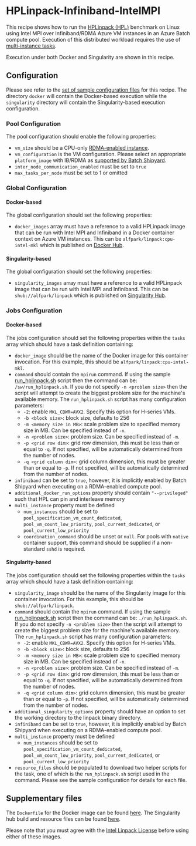 # HPLinpack-Infiniband-IntelMPI
This recipe shows how to run the
[HPLinpack (HPL)](http://www.netlib.org/benchmark/hpl/) benchmark
on Linux using Intel MPI over Infiniband/RDMA Azure VM instances in an Azure
Batch compute pool. Execution of this distributed workload requires the use of
[multi-instance tasks](../../docs/80-batch-shipyard-multi-instance-tasks.md).

Execution under both Docker and Singularity are shown in this recipe.

## Configuration
Please see refer to the [set of sample configuration files](./config) for
this recipe. The directory `docker` will contain the Docker-based execution
while the `singularity` directory will contain the Singularity-based
execution configuration.

### Pool Configuration
The pool configuration should enable the following properties:
* `vm_size` should be a CPU-only
[RDMA-enabled instance](https://docs.microsoft.com/azure/virtual-machines/linux/sizes-hpc).
* `vm_configuration` is the VM configuration. Please select an appropriate
`platform_image` with IB/RDMA as
[supported by Batch Shipyard](../../docs/25-batch-shipyard-platform-image-support.md).
* `inter_node_communication_enabled` must be set to `true`
* `max_tasks_per_node` must be set to 1 or omitted

### Global Configuration
#### Docker-based
The global configuration should set the following properties:
* `docker_images` array must have a reference to a valid HPLinpack image
that can be run with Intel MPI and Infiniband in a Docker container context
on Azure VM instances. This can be `alfpark/linpack:cpu-intel-mkl` which is
published on [Docker Hub](https://hub.docker.com/r/alfpark/linpack).

#### Singularity-based
The global configuration should set the following properties:
* `singularity_images` array must have a reference to a valid HPLinpack image
that can be run with Intel MPI and Infiniband. This can be
`shub://alfpark/linpack` which is
published on [Singularity Hub](https://www.singularity-hub.org/containers/496).

### Jobs Configuration
#### Docker-based
The jobs configuration should set the following properties within the `tasks`
array which should have a task definition containing:
* `docker_image` should be the name of the Docker image for this container
invocation. For this example, this should be `alfpark/linpack:cpu-intel-mkl`.
* `command` should contain the `mpirun` command. If using the sample
[run\_hplinpack.sh](docker/run_hplinpack.sh) script then the command can be:
`/sw/run_hplinpack.sh`. If you do not specify `-n <problem size>` then the
script will attempt to create the biggest problem size for the machine's
available memory. The `run_hplinpack.sh` script has many configuration
parameters:
  * `-2`: enable `MKL_CBWR=AVX2`. Specify this option for H-series VMs.
  * `-b <block size>`: block size, defaults to 256
  * `-m <memory size in MB>`: scale problem size to specified memory size in
    MB. Can be specified instead of `-n`.
  * `-n <problem size>`: problem size. Can be specified instead of `-m`.
  * `-p <grid row dim>`: grid row dimension, this must be less than or equal
    to `-q`. If not specified, will be automatically determined from the
    number of nodes.
  * `-q <grid column dim>`: grid column dimension, this must be greater than
    or equal to `-p`. If not specified, will be automatically determined from
    the number of nodes.
* `infiniband` can be set to `true`, however, it is implicitly enabled by
Batch Shipyard when executing on a RDMA-enabled compute pool.
* `additional_docker_run_options` property should contain `"--privileged"`
such that HPL can pin and interleave memory
* `multi_instance` property must be defined
  * `num_instances` should be set to `pool_specification_vm_count_dedicated`,
    `pool_vm_count_low_priority`, `pool_current_dedicated`, or
    `pool_current_low_priority`
  * `coordination_command` should be unset or `null`. For pools with
    `native` container support, this command should be supplied if
    a non-standard `sshd` is required.

#### Singularity-based
The jobs configuration should set the following properties within the `tasks`
array which should have a task definition containing:
* `singularity_image` should be the name of the Singularity image for this
container invocation. For this example, this should be
`shub://alfpark/linpack`.
* `command` should contain the `mpirun` command. If using the sample
[run\_hplinpack.sh](https://github.com/alfpark/linpack/blob/master/run_hplinpack.sh)
script then the command can be: `./run_hplinpack.sh`. If you do not specify
`-n <problem size>` then the script will attempt to create the biggest problem
size for the machine's available memory. The `run_hplinpack.sh` script has
many configuration parameters:
  * `-2`: enable `MKL_CBWR=AVX2`. Specify this option for H-series VMs.
  * `-b <block size>`: block size, defaults to 256
  * `-m <memory size in MB>`: scale problem size to specified memory size in
    MB. Can be specified instead of `-n`.
  * `-n <problem size>`: problem size. Can be specified instead of `-m`.
  * `-p <grid row dim>`: grid row dimension, this must be less than or equal
    to `-q`. If not specified, will be automatically determined from the
    number of nodes.
  * `-q <grid column dim>`: grid column dimension, this must be greater than
    or equal to `-p`. If not specified, will be automatically determined from
    the number of nodes.
* `additional_singularity_options` property should have an option to set the
working directory to the linpack binary directory.
* `infiniband` can be set to `true`, however, it is implicitly enabled by
Batch Shipyard when executing on a RDMA-enabled compute pool.
* `multi_instance` property must be defined
  * `num_instances` should be set to `pool_specification_vm_count_dedicated`,
    `pool_vm_count_low_priority`, `pool_current_dedicated`, or
    `pool_current_low_priority`
* `resource_files` should be populated to download two helper scripts for the
task, one of which is the `run_hplinpack.sh` script used in the command.
Please see the sample configuration for details for each file.

## Supplementary files
The `Dockerfile` for the Docker image can be found [here](./docker). The
Singularity hub build and resource files can be found
[here](https://github.com/alfpark/linpack).

Please note that you must agree with the
[Intel Linpack License](https://software.intel.com/en-us/articles/intel-linpack-benchmark-download-license-agreement)
before using either of these images.
